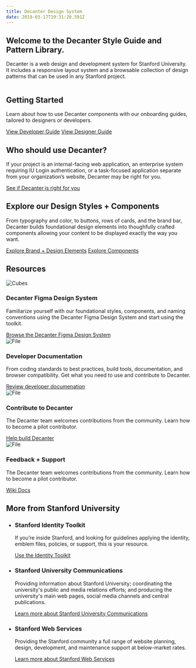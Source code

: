 ```yaml
---
title: Decanter Design System
date: 2019-03-17T19:31:20.591Z
---
```

<section class="section section--welcome fullwidth narrow-content padding-vertical-md">
    <h1>Welcome to the Decanter Style Guide and Pattern Library.</h1>
    <p class="su-intro-text">Decanter is a web design and development system for Stanford University.  It includes a responsive layout system and a browsable collection of design patterns that can be used in any Stanford project.</p>
</section>

<section class="section section--start fullwidth wide-content padding-vertical-md">
  <div class="su-card su-card--horizontal su-card--minimal">
    <img src='http://decanter5.local/kss-assets/ui-components.png' alt='' />
    <div class="su-card__contents">
      <h2>Getting Started</h2>
      <p>Learn about how to use Decanter components with our onboarding guides, tailored to designers or developers.</p>
      <a href="page/use-decanter-as-a-developer/" class="su-link su-link--action">View Developer Guide</a>
      <a href="page/use-decanter-as-a-designer/" class="su-link su-link--action">View Designer Guide</a>
    </div>
  </div>
</section>

<section class="section section--who fullwidth narrow-content padding-vertical-md">
  <div>
      <h2>Who should use Decanter?</h2>
      <p>If your project is an internal-facing web application, an enterprise system requiring IU Login authentication, or a task-focused application separate from your organization’s website, Decanter may be right for you.</p>
      <a href="page/about-why-decanter" class="su-button">See if Decanter is right for you</a>
  </div>
</section>

<section class="section section--components fullwidth wide-content padding-vertical-md">
  <div class="su-card su-card--horizontal su-card--minimal">
    <div class="su-card__contents">
      <h2>Explore our Design Styles + Components</h2>
      <p>From typography and color, to buttons,  rows of cards, and the brand bar, Decanter builds foundational design elements into thoughfully crafted components allowing your content to be displayed exactly the way you want.</p>
      <a href="page/brand-design-elements/" class="su-link su-link--action">Explore Brand + Design Elements</a>
      <a href="page/components/" class="su-link su-link--action">Explore Components</a>
    </div>
    <img src='http://decanter5.local/kss-assets/ui-components.png' alt='' />
  </div>
</section>

<section class="section section--resources fullwidth wide-content padding-vertical-md">
    <h2>Resources</h2>
    <section>
        <img src="/assets/cubes.png" alt="Cubes" role="presentation" />
        <h3>Decanter Figma Design System</h3>
        <p>Familiarize yourself with our foundational styles, components, and naming conventions using the Decanter Figma Design System and start using the toolkit.</p>
        <a href="/section-components.html" class="su-link su-link--action">Browse the Decanter Figma Design System</a>
    </section>
    <section>
        <img src="/assets/file.png" alt="File" role="presentation" />
        <h3>Developer Documentation</h3>
        <p>From coding standards to best practices, build tools, documentation, and browser compatibility. Get what you need to use and contribute to Decanter.</p>
        <a href="https://github.com/SU-SWS/decanter/wiki" class="su-link su-link--action">Review developer documenation</a>
    </section>
    <section>
        <img src="/assets/file.png" alt="File" role="presentation" />
        <h3>Contribute to Decanter</h3>
        <p>The Decanter team welcomes contributions from the community. Learn how to become a pilot contributor.</p>
        <a href="https://github.com/SU-SWS/decanter/wiki" class="su-link su-link--action">Help build Decanter</a>
    </section>
    <section>
        <img src="/assets/file.png" alt="File" role="presentation" />
        <h3>Feedback + Support</h3>
        <p>The Decanter team welcomes contributions from the community. Learn how to become a pilot contributor.</p>
        <a href="https://github.com/SU-SWS/decanter/wiki" class="su-link su-link--action">Wiki Docs</a>
    </section>
</section>

<section class="section section--more-info fullwidth wide-content padding-vertical-md">
  <div>
    <h2>More from Stanford University</h2>
    <ul>
        <li class="section__identity">
        <h3>Stanford Identity Toolkit</h3>
        <p>If you’re inside Stanford, and looking for guidelines applying the identity, emblem files, policies, or support, this is your resource.</p>
        <p><a href="https://stanford.edu/" class="su-link--action">Use the Identity Toolkit</a></p>
        </li>
        <li class="section__ucomm">
          <h3>Stanford University Communications</h3>
          <p>Providing information about Stanford University; coordinating the university's public and media relations efforts; and producing the university's main web pages, social media channels and central publications.</p>
          <p><a href="https://stanford.edu/" class="su-link--action">Learn more about Stanford University Communications</a></p>
        </li>
      <li class="section__sws">
        <h3>Stanford Web Services</h3>
        <p>Providing the Stanford community a full range of website planning, design, development, and maintenance support at below-market rates.</p>
        <p><a href="https://stanford.edu/" class="su-link--action">Learn more about Stanford Web Services</a></p>
      </li>
    </ul>
  </div>
</section>

